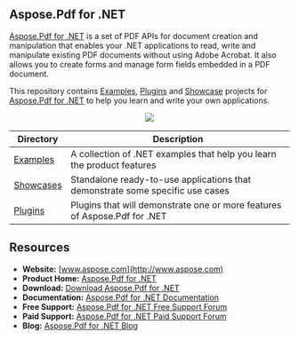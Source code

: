 ## Aspose.Pdf for .NET

[Aspose.Pdf for .NET](http://www.aspose.com/products/pdf/net) is a set of PDF APIs for document creation and manipulation that enables your .NET applications to read, write and manipulate existing PDF documents without using Adobe Acrobat. It also allows you to create forms and manage form fields embedded in a PDF document.

This repository contains [Examples](Examples), [Plugins](Plugins) and [Showcase](Showcases) projects for [Aspose.Pdf for .NET](http://www.aspose.com/products/pdf/net) to help you learn and write your own applications.

<p align="center">

  <a title="Download complete Aspose.Pdf for .NET source code" href="https://github.com/aspose-pdf/Aspose.Pdf-for-.NET/archive/master.zip">
	<img src="https://raw.github.com/AsposeExamples/java-examples-dashboard/master/images/downloadZip-Button-Large.png" />
  </a>
</p>

Directory | Description
--------- | -----------
[Examples](Examples)  | A collection of .NET examples that help you learn the product features
[Showcases](Showcases)  | Standalone ready-to-use applications that demonstrate some specific use cases
[Plugins](Plugins)  | Plugins that will demonstrate one or more features of Aspose.Pdf for .NET

## Resources

+ **Website:** [www.aspose.com](http://www.aspose.com)
+ **Product Home:** [Aspose.Pdf for .NET](https://products.aspose.com/pdf/net)
+ **Download:** [Download Aspose.Pdf for .NET](https://www.nuget.org/packages/Aspose.Pdf/)
+ **Documentation:** [Aspose.Pdf for .NET Documentation](https://docs.aspose.com/display/pdfnet/Home)
+ **Free Support:** [Aspose.Pdf for .NET Free Support Forum](https://forum.aspose.com/c/pdf)
+ **Paid Support:** [Aspose.Pdf for .NET Paid Support Forum](https://helpdesk.aspose.com/)
+ **Blog:** [Aspose.Pdf for .NET Blog](https://blog.aspose.com/category/aspose-products/aspose-pdf-product-family/)

